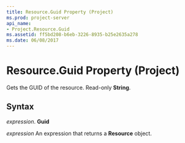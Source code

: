 ```yaml
---
title: Resource.Guid Property (Project)
ms.prod: project-server
api_name:
- Project.Resource.Guid
ms.assetid: ff5bd208-b6eb-3226-8935-b25e2635a278
ms.date: 06/08/2017
---
```



# Resource.Guid Property (Project)

Gets the GUID of the resource. Read-only **String**.


## Syntax

 _expression_. **Guid**

 _expression_ An expression that returns a **Resource** object.


